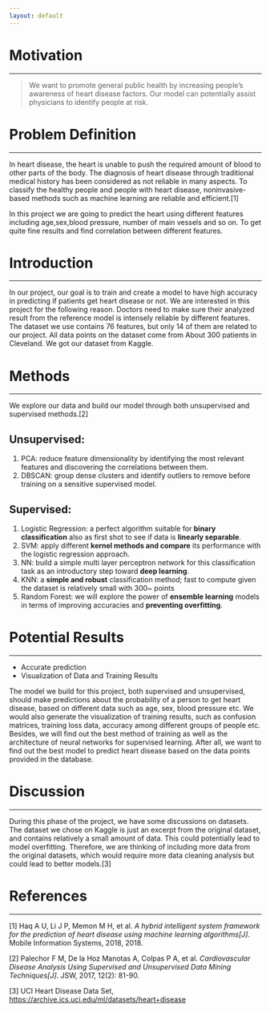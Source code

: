 ```yaml
---
layout: default
---
```


# Motivation
---
> We want to promote general public health by increasing people’s awareness of heart disease factors. Our model can potentially assist physicians to identify people at risk.

# Problem Definition
---
In heart disease, the heart is unable to push the required amount of blood to other parts of the body. The diagnosis of heart disease through traditional medical history has been considered as not reliable in many aspects. To classify the healthy people and people with heart disease, noninvasive-based methods such as machine learning are reliable and efficient.[1]

In this project we are going to predict the heart using different features including age,sex,blood pressure, number of main vessels and so on. To get quite fine results and find correlation between different features.

# Introduction
---
In our project, our goal is to train and create a model to have high accuracy in predicting if patients get heart disease or not. We are interested in this project for the following reason. Doctors need to make sure their analyzed result from the reference model is intensely reliable by different features. The dataset we use contains 76 features, but only 14 of them are related to our project. All data points on the dataset come from About 300 patients in Cleveland. We got our dataset from Kaggle.

# Methods
---
We explore our data and build our model through both unsupervised and supervised methods.[2]

## Unsupervised:
1. PCA: reduce feature dimensionality by identifying the most relevant features and discovering the correlations between them.
2. DBSCAN: group dense clusters and identify outliers to remove before training on a sensitive supervised model.

## Supervised:
1. Logistic Regression: a perfect algorithm suitable for **binary classification** also as first shot to see if data is **linearly separable**.
2. SVM: apply different **kernel methods and compare** its performance with the logistic regression approach.
3. NN: build a simple multi layer perceptron network for this classification task as an introductory step toward **deep learning**.
4. KNN: a **simple and robust** classification method; fast to compute given the dataset is relatively small with 300~ points
5. Random Forest: we will explore the power of **ensemble learning** models in terms of improving accuracies and **preventing overfitting**.

# Potential Results
---
- Accurate prediction
- Visualization of Data and Training Results

The model we build for this project, both supervised and unsupervised, should make predictions about the probability of a person to get heart disease, based on different data such as age, sex, blood pressure etc. We would also generate the visualization of training results, such as confusion matrices, training loss data, accuracy among different groups of people etc. Besides, we will find out the best method of training as well as the architecture of neural networks for supervised learning. After all, we want to find out the best model to predict heart disease based on the data points provided in the database.

# Discussion
---
During this phase of the project, we have some discussions on datasets. The dataset we chose on Kaggle is just an excerpt from the original dataset, and contains relatively a small amount of data. This could potentially lead to model overfitting. Therefore, we are thinking of including more data from the original datasets, which would require more data cleaning analysis but could lead to better models.[3]

# References
---
[1] Haq A U, Li J P, Memon M H, et al. *A hybrid intelligent system framework for the prediction of heart disease using machine learning algorithms[J]*. Mobile Information Systems, 2018, 2018.

[2] Palechor F M, De la Hoz Manotas A, Colpas P A, et al. *Cardiovascular Disease Analysis Using Supervised and Unsupervised Data Mining Techniques[J]*. JSW, 2017, 12(2): 81-90.

[3] UCI Heart Disease Data Set, https://archive.ics.uci.edu/ml/datasets/heart+disease

